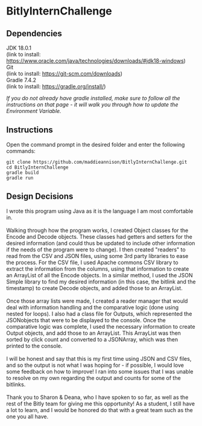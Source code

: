 # BitlyInternChallenge

## Dependencies 
JDK 18.0.1 </br> (link to install: https://www.oracle.com/java/technologies/downloads/#jdk18-windows) </br>
Git </br> (link to install: https://git-scm.com/downloads) </br>
Gradle 7.4.2 </br> (link to install: https://gradle.org/install/) </br>

*If you do not already have gradle installed, make sure to follow all the instructions on that page - it will walk you through how to update the Environment Variable.*
## Instructions
Open the command prompt in the desired folder and enter the following commands: </br>
```
git clone https://github.com/maddieannison/BitlyInternChallenge.git 
cd BitlyInternChallenge 
gradle build 
gradle run 
```

## Design Decisions
I wrote this program using Java as it is the language I am most comfortable in. </br> </br>
Walking through how the program works, I created Object classes for the Encode and Decode objects. These classes had getters 
and setters for the desired information (and could thus be updated to include other information if the needs of the program were to change).
I then created "readers" to read from the CSV and JSON files, using some 3rd party libraries to ease the process. For 
the CSV file, I used Apache commons CSV library to extract the information from the columns, using that 
information to create an ArrayList of all the Encode objects. In a similar method, I used the JSON Simple library to find my desired information
(in this case, the bitlink and the timestamp) to create Decode objects, and added those to an ArrayList. 
</br></br> Once those array lists were made, I created a reader manager that would deal with information handling and the comparative logic
(done using nested for loops). I also had a class file for Outputs, which represented the JSONobjects that were to be displayed to the console.
Once the comparative logic was complete, I used the necessary information to create Output objects, and add those to an ArrayList. This 
ArrayList was then sorted by click count and converted to a JSONArray, which was then printed to the console.
</br></br> I will be honest and say that this is my first time using JSON and CSV files, 
and so the output is not what I was hoping for - if possible, I would love some feedback on how to improve! I ran into some issues that I was unable to resolve on my own
regarding the output and counts for some of the bitlinks. 
</br></br> Thank you to Sharon & Deana, who I have spoken to so far, as well as the rest of the Bitly team for giving me this opportunity! As a student, I still have a lot to learn, and I would be honored 
do that with a great team such as the one you all have.
